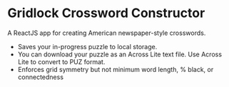 # Gridlock Crossword Constructor

A ReactJS app for creating American newspaper-style crosswords.

* Saves your in-progress puzzle to local storage.
* You can download your puzzle as an Across Lite text file.
Use Across Lite to convert to PUZ format.
* Enforces grid symmetry but not minimum word length, % black, or connectedness
